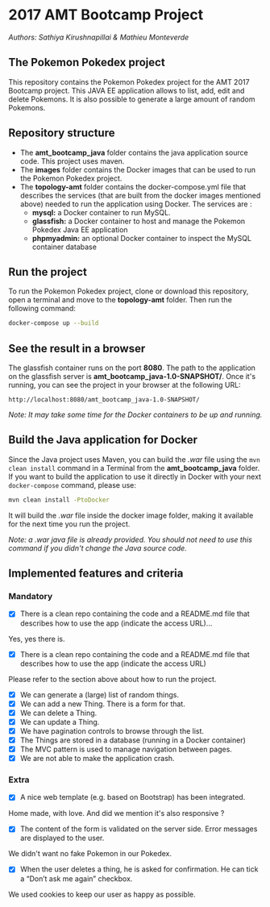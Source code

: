 # 2017 AMT Bootcamp Project #
*Authors: Sathiya Kirushnapillai & Mathieu Monteverde*

## The Pokemon Pokedex project ##
This repository contains the Pokemon Pokedex project for the AMT 2017 Bootcamp project. 
This JAVA EE application allows to list, add, edit and delete Pokemons. It is also possible to generate a large amount of random Pokemons. 

## Repository structure ##
- The **amt_bootcamp_java** folder contains the java application source code. This project uses maven.
- The **images** folder contains the Docker images that can be used to run the Pokemon Pokedex project.
- The **topology-amt** folder contains the docker-compose.yml file that describes the services (that are built from the docker images mentioned above) needed to run the application using Docker. The services are :
	- **mysql:** a Docker container to run MySQL.
	- **glassfish:** a Docker container to host and manage the Pokemon Pokedex Java EE application
	- **phpmyadmin:** an optional Docker container to inspect the MySQL container database

## Run the project ##
To run the Pokemon Pokedex project, clone or download this repository, open a terminal and move to the **topology-amt** folder. Then run the following command: 

```bash
docker-compose up --build
```

## See the result in a browser ##
The glassfish container runs on the port **8080**. The path to the application on the glassfish server is **amt_bootcamp_java-1.0-SNAPSHOT/**. Once it's running, you can see the project in your browser at the following URL:
```
http://localhost:8080/amt_bootcamp_java-1.0-SNAPSHOT/
```
*Note: It may take some time for the Docker containers to be up and running.*

## Build the Java application for Docker ##
Since the Java project uses Maven, you can build the *.war* file using the `mvn clean install` command in a Terminal from the **amt_bootcamp_java** folder. If you want to build the application to use it directly in Docker with your next `docker-compose` command, please use:
```bash
mvn clean install -PtoDocker
```
It will build the *.war* file inside the docker image folder, making it available for the next time you run the project.

*Note: a .war java file is already provided. You should not need to use this command if you didn't change the Java source code.*

## Implemented features and criteria ##

### Mandatory ###

-[x] There is a clean repo containing the code and a README.md file that describes how to use the app (indicate the access URL)...

Yes, yes there is.


- [x] There is a clean repo containing the code and a README.md file that describes how to use the app (indicate the access URL)

Please refer to the section above about how to run the project.


- [x] We can generate a (large) list of random things.
- [x] We can add a new Thing. There is a form for that.
- [x] We can delete a Thing.
- [x] We can update a Thing.
- [x] We have pagination controls to browse through the list.
- [x] The Things are stored in a database (running in a Docker container)
- [x] The MVC pattern is used to manage navigation between pages.
- [x] We are not able to make the application crash.

### Extra ###

- [x] A nice web template (e.g. based on Bootstrap) has been integrated.

Home made, with love. And did we mention it's also responsive ? 

- [x] The content of the form is validated on the server side. Error messages are displayed to the user.

We didn't want no fake Pokemon in our Pokedex.

- [x] When the user deletes a thing, he is asked for confirmation. He can tick a “Don’t ask me again” checkbox.

We used cookies to keep our user as happy as possible.
